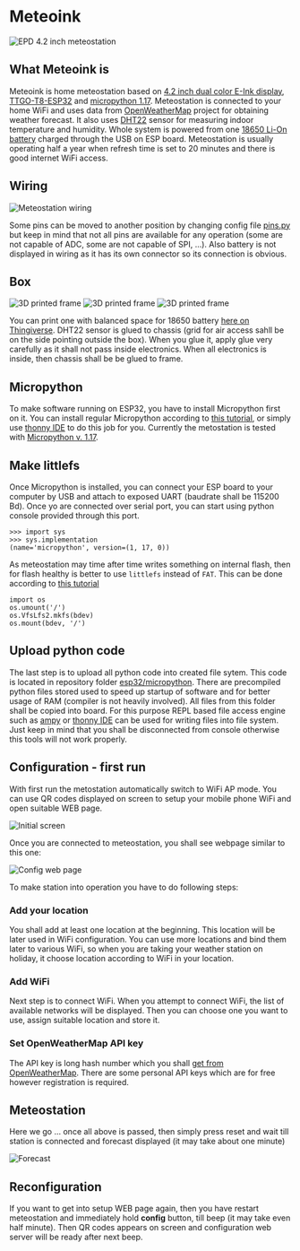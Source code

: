# Meteoink

![EPD 4.2 inch meteostation](graphics/doc/meteostation.jpeg "EPD 4.2 inch meteostation")


## What Meteoink is

Meteoink is home meteostation based on [4.2 inch dual color E-Ink display](https://www.waveshare.com/4.2inch-e-paper-module-c.htm),
[TTGO-T8-ESP32](https://github.com/LilyGO/TTGO-T8-ESP32) and [micropython 1.17](https://micropython.org/). Meteostation
is connected to your home WiFi and uses data from [OpenWeatherMap](https://openweathermap.org/) project for obtaining
weather forecast. It also uses [DHT22](https://github.com/semestrinis/Arduino/wiki/DHT22-temperature-humidity-sensor)
sensor for measuring indoor temperature and humidity. Whole system is powered from one
[18650 Li-On battery](https://en.wikipedia.org/wiki/List_of_battery_sizes#Lithium-ion_batteries_(rechargeable))
charged through the USB on ESP board. Meteostation is usually operating half a year when refresh time is set to
20 minutes and there is good internet WiFi access.


## Wiring

![Meteostation wiring](graphics/doc/wiring.png "Meteostation wiring")

Some pins can be moved to another position by changing config file [pins.py](https://github.com/ondiiik/meteoink/blob/master/simulator/config/pins.py)
but keep in mind that not all pins are available for any operation (some are not capable of ADC, some are not capable of SPI, ...).
Also battery is not displayed in wiring as it has its own connector so its connection is obvious.


## Box

![3D printed frame](graphics/doc/frame03.jpeg "3D printed frame")
![3D printed frame](graphics/doc/frame02.jpeg "3D printed frame")
![3D printed frame](graphics/doc/frame01.jpeg "3D printed frame")

You can print one with balanced space for 18650 battery [here on Thingiverse](https://www.thingiverse.com/thing:5334645).
DHT22 sensor is glued to chassis (grid for air access sahll be on the side pointing outside the box). When you glue it,
apply glue very carefully as it shall not pass inside electronics. When all electronics is inside, then chassis
shall be be glued to frame.



## Micropython

To make software running on ESP32, you have to install Micropython first on it. You can install regular Micropython
according to [this tutorial](https://micropython.org/download/esp32spiram/), or simply use
[thonny IDE](https://randomnerdtutorials.com/getting-started-thonny-micropython-python-ide-esp32-esp8266/) to do
this job for you. Currently the metostation is tested with
[Micropython v. 1.17](https://micropython.org/resources/firmware/esp32spiram-20210902-v1.17.bin).


## Make littlefs

Once Micropython is installed, you can connect your ESP board to your computer by USB and attach to exposed UART
(baudrate shall be 115200 Bd). Once yo are connected over serial port, you can start using python console provided
through this port.

    >>> import sys
    >>> sys.implementation
    (name='micropython', version=(1, 17, 0))

As meteostation may time after time writes something on internal flash, then for flash healthy is better to use
`littlefs` instead of `FAT`. This can be done according to
[this tutorial](https://docs.micropython.org/en/latest/reference/filesystem.html#littlefs)

    import os
    os.umount('/')
    os.VfsLfs2.mkfs(bdev)
    os.mount(bdev, '/')


## Upload python code

The last step is to upload all python code into created file sytem. This code is located in repository folder
[esp32/micropython](https://github.com/ondiiik/meteoink/tree/master/esp32/micropython). There are precompiled python
files stored used to speed up startup of software and for better usage of RAM (compiler is not heavily involved).
All files from this folder shall be copied into board. For this purpose REPL based file access engine such as
[ampy](https://techtutorialsx.com/2017/06/04/esp32-esp8266-micropython-uploading-files-to-the-file-system/) or
[thonny IDE](https://randomnerdtutorials.com/getting-started-thonny-micropython-python-ide-esp32-esp8266/)
can be used for writing files into file system. Just keep in mind that you shall be disconnected from console
otherwise this tools will not work properly.


## Configuration - first run

With first run the metostation automatically switch to WiFi AP mode. You can use QR codes displayed on screen to setup your mobile phone WiFi and open suitable WEB page.

![Initial screen](graphics/doc/initial.png "Initial screen")

Once you are connected to meteostation, you shall see webpage similar to this one:

![Config web page](graphics/doc/config.png "Config web page")

To make station into operation you have to do following steps:

### Add your location

You shall add at least one location at the beginning. This location will be later used in WiFi configuration.
You can use more locations and bind them later to various WiFi, so when you are taking your weather station on holiday,
it choose location according to WiFi in your location.

### Add WiFi

Next step is to connect WiFi. When you attempt to connect WiFi, the list of available networks will be displayed.
Then you can choose one you want to use, assign suitable location and store it.

### Set OpenWeatherMap API key

The API key is long hash number which you shall
[get from OpenWeatherMap](https://home.openweathermap.org/users/sign_up). There are some personal API keys which are
for free however registration is required.


## Meteostation

Here we go ... once all above is passed, then simply press reset and wait till station is connected and forecast
displayed (it may take about one minute)

![Forecast](graphics/doc/forecast.png "Forecast")


## Reconfiguration

If you want to get into setup WEB page again, then you have restart meteostation and immediately hold **config**
button, till beep (it may take even half minute). Then QR codes appears on screen and configuration web server will be ready after next beep.
